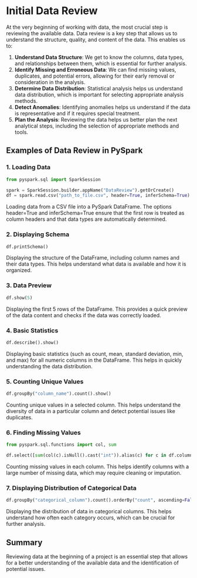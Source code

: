 # Initial Data Review

At the very beginning of working with data, the most crucial step is reviewing the available data. Data review is a key step that allows us to understand the structure, quality, and content of the data. This enables us to:

1. **Understand Data Structure**: We get to know the columns, data types, and relationships between them, which is essential for further analysis.
2. **Identify Missing and Erroneous Data**: We can find missing values, duplicates, and potential errors, allowing for their early removal or consideration in the analysis.
3. **Determine Data Distribution**: Statistical analysis helps us understand data distribution, which is important for selecting appropriate analysis methods.
4. **Detect Anomalies**: Identifying anomalies helps us understand if the data is representative and if it requires special treatment.
5. **Plan the Analysis**: Reviewing the data helps us better plan the next analytical steps, including the selection of appropriate methods and tools.

## Examples of Data Review in PySpark

### 1. **Loading Data**
```python
from pyspark.sql import SparkSession

spark = SparkSession.builder.appName("DataReview").getOrCreate()
df = spark.read.csv("path_to_file.csv", header=True, inferSchema=True)
```
Loading data from a CSV file into a PySpark DataFrame. The options header=True and inferSchema=True ensure that the first row is treated as column headers and that data types are automatically determined.

### 2. **Displaying Schema**
```python
df.printSchema()
```
Displaying the structure of the DataFrame, including column names and their data types. This helps understand what data is available and how it is organized.

### 3. **Data Preview**
```python
df.show(5)
```
Displaying the first 5 rows of the DataFrame. This provides a quick preview of the data content and checks if the data was correctly loaded.

### 4. **Basic Statistics**
```python
df.describe().show()
```
Displaying basic statistics (such as count, mean, standard deviation, min, and max) for all numeric columns in the DataFrame. This helps in quickly understanding the data distribution.

### 5. **Counting Unique Values**
```python
df.groupBy("column_name").count().show()
```
Counting unique values in a selected column. This helps understand the diversity of data in a particular column and detect potential issues like duplicates.

### 6. **Finding Missing Values**
```python
from pyspark.sql.functions import col, sum

df.select([sum(col(c).isNull().cast("int")).alias(c) for c in df.columns]).show()
```
Counting missing values in each column. This helps identify columns with a large number of missing data, which may require cleaning or imputation.

### 7. **Displaying Distribution of Categorical Data**
```python
df.groupBy("categorical_column").count().orderBy("count", ascending=False).show()
```
Displaying the distribution of data in categorical columns. This helps understand how often each category occurs, which can be crucial for further analysis.

## Summary
Reviewing data at the beginning of a project is an essential step that allows for a better understanding of the available data and the identification of potential issues. 